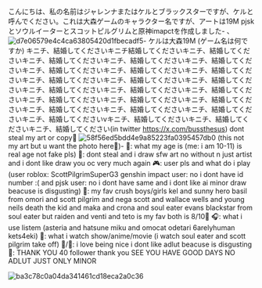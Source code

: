 こんにちは、私の名前はジャレンナまたはケルとブラックスターですが、ケルと呼んでください。これは大森ゲームのキャラクター名ですが、アートは19M pjskとソウルイーターとスコットピルグリムと原神imapctを作成しました-
、![d7e06579e4c4ca63805420d1fbecadf5](https://github.com/user-attachments/assets/ca7bbe92-f896-4ae5-8954-f3eb7b8c0f66)- ケルは大森19M (ゲーム名は何ですか) キニチ、結婚してくださいキニチ結婚してくださいキニチ、結婚してくださいキニチ、結婚してくださいキニチ、結婚してくださいキニチ、結婚してくださいキニチ、結婚してくださいキニチ、結婚してくださいキニチ、結婚してくださいキニチ、結婚してくださいキニチ、結婚してくださいキニチ、結婚してくださいキニチ、結婚してくださいキニチ、結婚してくださいキニチ、結婚してくださいキニチ、結婚してくださいキニチ、結婚してくださいキニチ、結婚してくださいキニチ、結婚してくださいキニチ、結婚してくださいキニチ、結婚してくださいキニチ、結婚してくださいvキニチ、結婚してくださいキニチ、結婚してくださいキニチ、結婚してください(in twitter https://x.com/bussthesus) dont steal my art or copy🚫
![58f56ed5bdd4e9a85223fa0395457db0](https://github.com/user-attachments/assets/880c4dca-f6fe-43dc-bea8-e497c33592da)
(this not my art but u want the photo here💭)-
💭: what my age is (me: i am 10-11) is real age not fake pls)
🚫: dont steal and i draw sfw art no without n just artist and i dont like draw you oc very much again
🎮: user pls and what do i play (user roblox: ScottPilgrimSuperG3 genshin impact user: no i dont have id number :( and pjsk user: no i dont have same and i dont like ai minor draw beacuse is disgusting)
💌: my fav crush boys/girls  kel and sunny hero basil from omori and scott pilgrim and nega scott and wallace wells and young neils death the kid and maka and crona and soul eater evans blackstar from soul eater but raiden and venti and teto is my fav both is 8/10💞
🎧: what i use listem (asteria and hatsune miku and omocat odetari 6arelyhuman kets4eki)
🍿: what i watch show/anime/movie (i watch soul eater and scott pilgrim take off)
🌟/🚫: i love being nice i dont like adlut beacuse is disgusting
🎉: THANK YOU 40 follower thank you SEE YOU HAVE GOOD DAYS NO ADLUT JUST ONLY MINOR

![ba3c78c0a04da341461cd18eca2a0c36](https://github.com/user-attachments/assets/0fea3461-256b-4519-8345-12e9e8e5197d)

